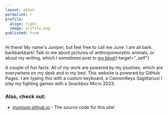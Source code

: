 ```yaml
---
layout: about
permalink: /
profile:
  align: right
  image: profile.png
published: true
---
```


Hi there! My name's Juniper, but feel free to call me June. I am all bark. barkbarkbark! Talk to me about pictures of anthropomorphic animals, or about my writing, which I sometimes post to [my blog!](https://ju.niper.me/posts/){:target="_self"}

A couple of fun facts: All of my work are powered by my plushies, which are everywhere on my desk and in my bed. This website is powered by GitHub Pages. I am typing this with a custom keyboard, a CannonKeys Sagittarius! I play my fighting games with a Snackbox Micro 2023.

### Also, check out:

- [pyonium.github.io](https://github.com/pyonium/pyonium.github.io) - The source code for this site!

